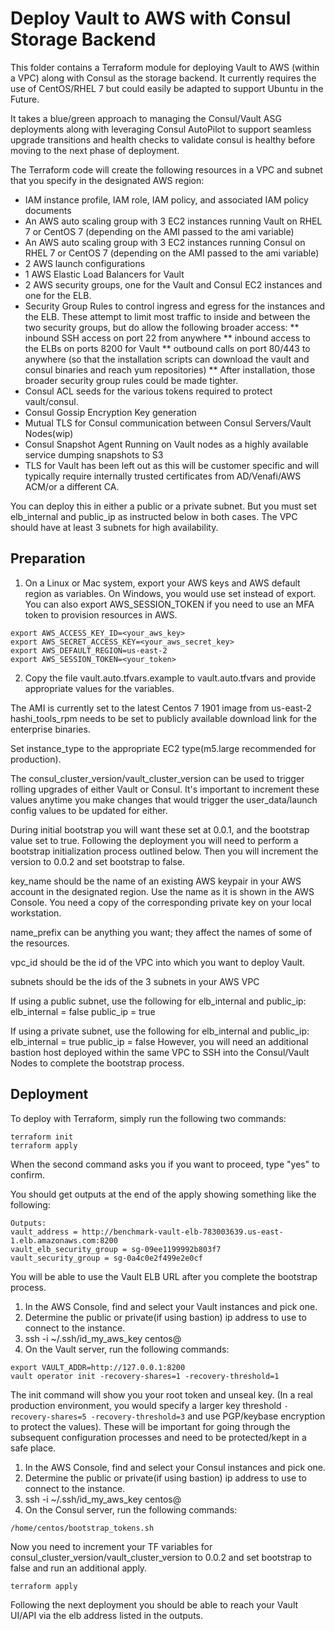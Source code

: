 # Deploy Vault to AWS with Consul Storage Backend

This folder contains a Terraform module for deploying Vault to AWS (within a VPC) along with Consul as the storage backend. It currently requires the use of CentOS/RHEL 7 but could easily be adapted to support Ubuntu in the Future.

It takes a blue/green approach to managing the Consul/Vault ASG deployments along with leveraging Consul AutoPilot to support seamless upgrade transitions and health checks to validate consul is healthy before moving to the next phase of deployment.

The Terraform code will create the following resources in a VPC and subnet that you specify in the designated AWS region:
* IAM instance profile, IAM role, IAM policy, and associated IAM policy documents
* An AWS auto scaling group with 3 EC2 instances running Vault on RHEL 7 or CentOS 7 (depending on the AMI passed to the ami variable)
* An AWS auto scaling group with 3 EC2 instances running Consul on RHEL 7 or CentOS 7 (depending on the AMI passed to the ami variable)
* 2 AWS launch configurations
* 1 AWS Elastic Load Balancers for Vault
* 2 AWS security groups, one for the Vault and Consul EC2 instances and one for the ELB.
* Security Group Rules to control ingress and egress for the instances and the ELB. These attempt to limit most traffic to inside and between the two security groups, but do allow the following broader access:
** inbound SSH access on port 22 from anywhere
** inbound access to the ELBs on ports 8200 for Vault
** outbound calls on port 80/443 to anywhere (so that the installation scripts can download the vault and consul binaries and reach yum repositories)
** After installation, those broader security group rules could be made tighter.
* Consul ACL seeds for the various tokens required to protect vault/consul.
* Consul Gossip Encryption Key generation
* Mutual TLS for Consul communication between Consul Servers/Vault Nodes(wip)
* Consul Snapshot Agent Running on Vault nodes as a highly available service dumping snapshots to S3
* TLS for Vault has been left out as this will be customer specific and will typically require internally trusted certificates from AD/Venafi/AWS ACM/or a different CA.

You can deploy this in either a public or a private subnet.  But you must set elb_internal and public_ip as instructed below in both cases. The VPC should have at least 3 subnets for high availability.

## Preparation
1. On a Linux or Mac system, export your AWS keys and AWS default region as variables. On Windows, you would use set instead of export. You can also export AWS_SESSION_TOKEN if you need to use an MFA token to provision resources in AWS.

```
export AWS_ACCESS_KEY_ID=<your_aws_key>
export AWS_SECRET_ACCESS_KEY=<your_aws_secret_key>
export AWS_DEFAULT_REGION=us-east-2
export AWS_SESSION_TOKEN=<your_token>
```
2. Copy the file vault.auto.tfvars.example to vault.auto.tfvars and provide appropriate values for the variables.

The AMI is currently set to the latest Centos 7 1901 image from us-east-2
hashi_tools_rpm needs to be set to publicly available download link for the enterprise binaries.

Set instance_type to the appropriate EC2 type(m5.large recommended for production).

The consul_cluster_version/vault_cluster_version can be used to trigger rolling upgrades of either Vault or Consul.  It's important to increment these values anytime you make changes that would trigger the user_data/launch config values to be updated for either.

During initial bootstrap you will want these set at 0.0.1, and the bootstrap value set to true.  Following the deployment you will need to perform a bootstrap initialization process outlined below.  Then you will increment the version to 0.0.2 and set bootstrap to false.

key_name should be the name of an existing AWS keypair in your AWS account in the designated region. Use the name as it is shown in the AWS Console.  You need a copy of the corresponding private key on your local workstation.

name_prefix can be anything you want; they affect the names of some of the resources.

vpc_id should be the id of the VPC into which you want to deploy Vault.

subnets should be the ids of the 3 subnets in your AWS VPC

If using a public subnet, use the following for elb_internal and public_ip:
elb_internal = false
public_ip = true

If using a private subnet, use the following for elb_internal and public_ip:
elb_internal = true
public_ip = false
However, you will need an additional bastion host deployed within the same VPC to SSH into the Consul/Vault Nodes to complete the bootstrap process.

## Deployment
To deploy with Terraform, simply run the following two commands:

```
terraform init
terraform apply
```
When the second command asks you if you want to proceed, type "yes" to confirm.

You should get outputs at the end of the apply showing something like the following:
```
Outputs:
vault_address = http://benchmark-vault-elb-783003639.us-east-1.elb.amazonaws.com:8200
vault_elb_security_group = sg-09ee1199992b803f7
vault_security_group = sg-0a4c0e2f499e2e0cf
```

You will be able to use the Vault ELB URL after you complete the bootstrap process.

1. In the AWS Console, find and select your Vault instances and pick one.
1. Determine the public or private(if using bastion) ip address to use to connect to the instance.
1. ssh -i ~/.ssh/id_my_aws_key centos@<ip address>
1. On the Vault server, run the following commands:

```
export VAULT_ADDR=http://127.0.0.1:8200
vault operator init -recovery-shares=1 -recovery-threshold=1
```
The init command will show you your root token and unseal key. (In a real production environment, you would specify a larger key threshold `-recovery-shares=5 -recovery-threshold=3` and use PGP/keybase encryption to protect the values). These will be important for going through the subsequent configuration processes and need to be protected/kept in a safe place.

1. In the AWS Console, find and select your Consul instances and pick one.
1. Determine the public or private(if using bastion) ip address to use to connect to the instance.
1. ssh -i ~/.ssh/id_my_aws_key centos@<ip address>
1. On the Consul server, run the following commands:

```
/home/centos/bootstrap_tokens.sh
```

Now you need to increment your TF variables for consul_cluster_version/vault_cluster_version to 0.0.2 and set bootstrap to false and run an additional apply.
```
terraform apply
```

Following the next deployment you should be able to reach your Vault UI/API via the elb address listed in the outputs.